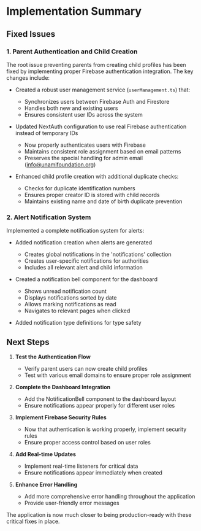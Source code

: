 # Implementation Summary

## Fixed Issues

### 1. Parent Authentication and Child Creation

The root issue preventing parents from creating child profiles has been fixed by implementing proper Firebase authentication integration. The key changes include:

- Created a robust user management service (`userManagement.ts`) that:
  - Synchronizes users between Firebase Auth and Firestore
  - Handles both new and existing users
  - Ensures consistent user IDs across the system

- Updated NextAuth configuration to use real Firebase authentication instead of temporary IDs
  - Now properly authenticates users with Firebase
  - Maintains consistent role assignment based on email patterns
  - Preserves the special handling for admin email (info@unamifoundation.org)

- Enhanced child profile creation with additional duplicate checks:
  - Checks for duplicate identification numbers
  - Ensures proper creator ID is stored with child records
  - Maintains existing name and date of birth duplicate prevention

### 2. Alert Notification System

Implemented a complete notification system for alerts:

- Added notification creation when alerts are generated
  - Creates global notifications in the 'notifications' collection
  - Creates user-specific notifications for authorities
  - Includes all relevant alert and child information

- Created a notification bell component for the dashboard
  - Shows unread notification count
  - Displays notifications sorted by date
  - Allows marking notifications as read
  - Navigates to relevant pages when clicked

- Added notification type definitions for type safety

## Next Steps

1. **Test the Authentication Flow**
   - Verify parent users can now create child profiles
   - Test with various email domains to ensure proper role assignment

2. **Complete the Dashboard Integration**
   - Add the NotificationBell component to the dashboard layout
   - Ensure notifications appear properly for different user roles

3. **Implement Firebase Security Rules**
   - Now that authentication is working properly, implement security rules
   - Ensure proper access control based on user roles

4. **Add Real-time Updates**
   - Implement real-time listeners for critical data
   - Ensure notifications appear immediately when created

5. **Enhance Error Handling**
   - Add more comprehensive error handling throughout the application
   - Provide user-friendly error messages

The application is now much closer to being production-ready with these critical fixes in place.